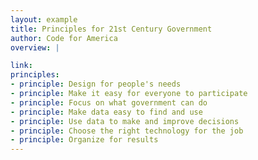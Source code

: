 ```yaml
---
layout: example
title: Principles for 21st Century Government
author: Code for America
overview: |

link: 
principles:
- principle: Design for people's needs
- principle: Make it easy for everyone to participate
- principle: Focus on what government can do
- principle: Make data easy to find and use
- principle: Use data to make and improve decisions
- principle: Choose the right technology for the job
- principle: Organize for results
---
```


